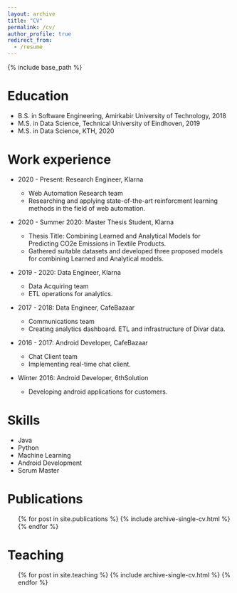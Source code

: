 ```yaml
---
layout: archive
title: "CV"
permalink: /cv/
author_profile: true
redirect_from:
  - /resume
---
```


{% include base_path %}

Education
======
* B.S. in Software Engineering, Amirkabir University of Technology, 2018
* M.S. in Data Science, Technical University of Eindhoven, 2019
* M.S. in Data Science, KTH, 2020

Work experience
======

* 2020 - Present: Research Engineer, Klarna
  * Web Automation Research team
  * Researching and applying state-of-the-art reinforcment learning methods in the field of web automation.

* 2020 - Summer 2020: Master Thesis Student, Klarna
  * Thesis Title: Combining Learned and Analytical Models for Predicting CO2e Emissions in Textile Products.
  * Gathered suitable datasets and developed three proposed models for combining Learned and Analytical models.

* 2019 - 2020: Data Engineer, Klarna
  * Data Acquiring team
  * ETL operations for analytics.

* 2017 - 2018: Data Engineer, CafeBazaar
  * Communications team
  * Creating analytics dashboard. ETL and infrastructure of Divar data.

* 2016 - 2017: Android Developer, CafeBazaar
  * Chat Client team
  * Implementing real-time chat client.

* Winter 2016: Android Developer, 6thSolution
  * Developing android applications for customers.
  
Skills
======
* Java
* Python
* Machine Learning
* Android Development
* Scrum Master

Publications
======
  <ul>{% for post in site.publications %}
    {% include archive-single-cv.html %}
  {% endfor %}</ul>
<!--   
Talks
======
  <ul>{% for post in site.talks %}
    {% include archive-single-talk-cv.html %}
  {% endfor %}</ul> -->
  
Teaching
======
  <ul>{% for post in site.teaching %}
    {% include archive-single-cv.html %}
  {% endfor %}</ul>
  
<!-- Service and leadership
======
* Currently signed in to 43 different slack teams -->
